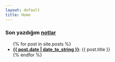 ```yaml
---
layout: default
title: Home
---
```


### Son yazdığım [notlar](/notes/)
<ul class="inset">
{% for post in site.posts %}
  <li>
    <a href="{{ post.url }}"><strong>{{ post.date | date_to_string }}</strong></a>: {{ post.title }}
  </li>
{% endfor %}
</ul>

